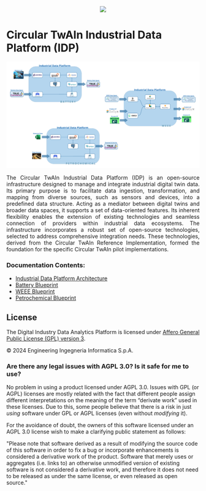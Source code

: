 
<p align="center">
  <img  src="https://github.com/Engineering-Research-and-Development/circular-twain_industrial_data_platform/assets/103200695/48c05e6d-ccbc-488f-97f9-bce4cbde07f2">
</p>


# Circular TwAIn Industrial Data Platform (IDP)

![image](https://github.com/Engineering-Research-and-Development/circular-twain_industrial_data_platform/blob/IDP-evolution/docs/imgs/blueprints.png)


<div align="justify">
The Circular TwAIn Industrial Data Platform (IDP) is an open-source infrastructure designed to manage and integrate industrial digital twin data. Its primary purpose is to facilitate data ingestion, transformation, and mapping from diverse sources, such as sensors and devices, into a predefined data structure. Acting as a mediator between digital twins and broader data spaces, it supports a set of data-oriented features. Its inherent flexibility enables the extension of existing technologies and seamless connection of providers within industrial data ecosystems. The infrastructure incorporates a robust set of open-source technologies, selected to address comprehensive integration needs. These technologies, derived from the Circular TwAIn Reference Implementation, formed the foundation for the specific Circular TwAIn pilot implementations. 
</div>


### Documentation Contents:
- [Industrial Data Platform Architecture](https://github.com/Engineering-Research-and-Development/circular-twain_industrial_data_platform/blob/IDP-evolution/docs/Architecture%26Implementation.md)
- [Battery Blueprint](https://github.com/Engineering-Research-and-Development/circular-twain_industrial_data_platform/blob/IDP-evolution/docs/battery.md)
- [WEEE Blueprint](https://github.com/Engineering-Research-and-Development/circular-twain_industrial_data_platform/blob/IDP-evolution/docs/weee.md)
- [Petrochemical Blueprint](https://github.com/Engineering-Research-and-Development/circular-twain_industrial_data_platform/blob/IDP-evolution/docs/petrochemical.md)


## License

The Digital Industry Data Analytics Platform is licensed under [Affero General Public License (GPL) version 3](https://github.com/Engineering-Research-and-Development/dida/blob/master/LICENSE).

© 2024 Engineering Ingegneria Informatica S.p.A.


### Are there any legal issues with AGPL 3.0? Is it safe for me to use?

No problem in using a product licensed under AGPL 3.0. Issues with GPL (or AGPL) licenses are mostly related with the
fact that different people assign different interpretations on the meaning of the term “derivate work” used in these
licenses. Due to this, some people believe that there is a risk in just _using_ software under GPL or AGPL licenses
(even without _modifying_ it).

For the avoidance of doubt, the owners of this software licensed under an AGPL 3.0 license wish to make a clarifying
public statement as follows:

"Please note that software derived as a result of modifying the source code of this software in order to fix a bug or
incorporate enhancements is considered a derivative work of the product. Software that merely uses or aggregates (i.e.
links to) an otherwise unmodified version of existing software is not considered a derivative work, and therefore it
does not need to be released as under the same license, or even released as open source."



